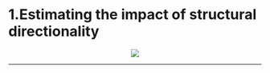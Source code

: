
# 1.Estimating the impact of structural directionality


<p align="center">
 <img src="https://github.com/aliseif321/Presentations/blob/main/Dynamical%20relaying%20can%20yield%20zero%20time%20lag%20neuronal%20synchrony%20despite%20long%20conduction%20delays/Untitled.png?raw=true" >
 </p>
 
 
--------------------------------------
